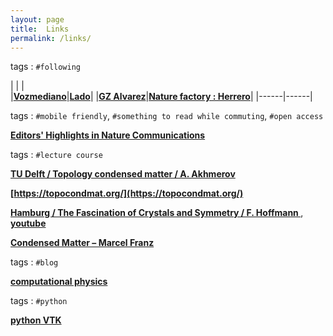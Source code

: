 ```yaml
---
layout: page
title:  Links  
permalink: /links/
---
```





 
 

tags : `#following` 

|     |      |    
|__[Vozmediano](https://wp.icmm.csic.es/field-theories-in-condensed-matter-physics/vozmediano/)__|__[Lado](https://sites.google.com/site/joseluislado/home)__|
|__[GZ Alvarez](https://g1257.github.io/index.html)__|__[Nature factory : Herrero](http://jarilloherrero.mit.edu/)__|
|------|------|


tags : `#mobile friendly`, `#something to read while commuting`, `#open access` 
 

__[Editors' Highlights in  Nature Communications](https://www.nature.com/collections/rcdhyvxytb)__


tags : `#lecture course`


__[ TU Delft / Topology condensed matter / A. Akhmerov ](https://ocw.tudelft.nl/courses/topology-condensed-matter-concept/)__


__[https://topocondmat.org/](https://topocondmat.org/)__

__[ Hamburg / The Fascination of Crystals and Symmetry / F. Hoffmann ](https://crystalsymmetry.wordpress.com/yt/)__,  __[youtube](https://www.youtube.com/channel/UCts9FTFNInqTMvcFpdyap7w/playlists?sort=dd&view=1&shelf_id=2)__


__[Condensed Matter – Marcel Franz](https://www.youtube.com/watch?v=nSXmB9hWj28&list=PLaNkJORnlhZnU0bY50l10qHmjFGMyTfXi)__

tags : `#blog`

__[computational physics](https://compphys.go.ro/)__

tags : `#python`

__[python VTK](https://lorensen.github.io/VTKExamples/site/)__
